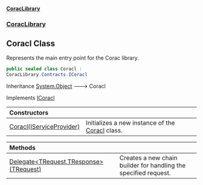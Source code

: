#### [CoracLibrary](CoracLibrary.md 'CoracLibrary')
### [CoracLibrary](CoracLibrary.md 'CoracLibrary')

## Coracl Class

Represents the main entry point for the Corac library.

```csharp
public sealed class Coracl :
CoracLibrary.Contracts.ICoracl
```

Inheritance [System.Object](https://docs.microsoft.com/en-us/dotnet/api/System.Object 'System.Object') &#129106; Coracl

Implements [ICoracl](CoracLibrary.Contracts.ICoracl.md 'CoracLibrary.Contracts.ICoracl')

| Constructors | |
| :--- | :--- |
| [Coracl(IServiceProvider)](CoracLibrary.Coracl.Coracl(System.IServiceProvider).md 'CoracLibrary.Coracl.Coracl(System.IServiceProvider)') | Initializes a new instance of the [Coracl](CoracLibrary.Coracl.md 'CoracLibrary.Coracl') class. |

| Methods | |
| :--- | :--- |
| [Delegate&lt;TRequest,TResponse&gt;(TRequest)](CoracLibrary.Coracl.Delegate_TRequest,TResponse_(TRequest).md 'CoracLibrary.Coracl.Delegate<TRequest,TResponse>(TRequest)') | Creates a new chain builder for handling the specified request. |
